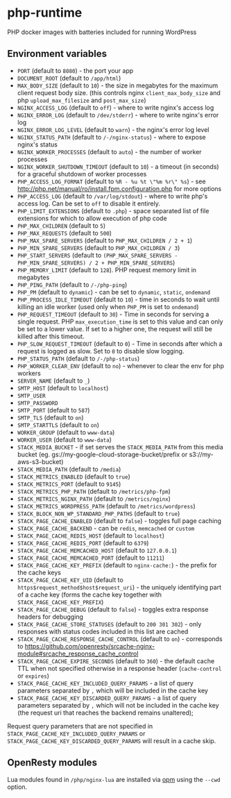 # php-runtime
PHP docker images with batteries included for running WordPress

## Environment variables
* `PORT` (default to `8080`) - the port your app
* `DOCUMENT_ROOT` (default to `/app/html`)
* `MAX_BODY_SIZE` (default to `10`) - the size in megabytes for the maximum
  client request body size.  (this controls nginx `client_max_body_size` and
  php
  `upload_max_filesize` and `post_max_size`)
* `NGINX_ACCESS_LOG` (default to `off`) - where to write nginx's access log
* `NGINX_ERROR_LOG` (default to `/dev/stderr`) - where to write nginx's error
  log
* `NGINX_ERROR_LOG_LEVEL` (default to `warn`) - the nginx's error log level
* `NGINX_STATUS_PATH` (default to `/-/nginx-status`) - where to expose nginx's
  status
* `NGINX_WORKER_PROCESSES` (default to `auto`) - the number of worker processes
* `NGINX_WORKER_SHUTDOWN_TIMEOUT` (default to `10`) -  a timeout (in seconds)
  for a graceful shutdown of worker processes
* `PHP_ACCESS_LOG_FORMAT` (default to `%R - %u %t \"%m %r\" %s`) - see
  http://php.net/manual/ro/install.fpm.configuration.php for more options
* `PHP_ACCESS_LOG` (default to `/var/log/stdout`) - where to write php's
  access log. Can be set to `off` to disable it entirely.
* `PHP_LIMIT_EXTENSIONS` (default to `.php`) - space separated list of file
  extensions for which to allow execution of php code
* `PHP_MAX_CHILDREN` (default to `5`)
* `PHP_MAX_REQUESTS` (default to `500`)
* `PHP_MAX_SPARE_SERVERS` (default to `PHP_MAX_CHILDREN / 2 + 1`)
* `PHP_MIN_SPARE_SERVERS` (default to `PHP_MAX_CHILDREN / 3`)
* `PHP_START_SERVERS` (default to `(PHP_MAX_SPARE_SERVERS - PHP_MIN_SPARE_SERVERS) / 2 + PHP_MIN_SPARE_SERVERS`)
* `PHP_MEMORY_LIMIT` (default to `128`). PHP request memory limit in megabytes
* `PHP_PING_PATH` (default to `/-/php-ping`)
* `PHP_PM` (default to `dynamic`) - can be set to `dynamic`, `static`,
  `ondemand`
* `PHP_PROCESS_IDLE_TIMEOUT` (default to `10`) - time in seconds to wait until
  killing an idle worker (used only when `PHP_PM` is set to `ondemand`)
* `PHP_REQUEST_TIMEOUT` (default to `30`) - Time in seconds for serving a
  single request. PHP `max_execution_time` is set to this value and can only
  be set to a lower value. If set to a higher one, the request will still be
  killed after this timeout.
* `PHP_SLOW_REQUEST_TIMEOUT` (default to `0`) - Time in seconds after which a
  request is logged as slow. Set to `0` to disable slow logging.
* `PHP_STATUS_PATH` (default to `/-/php-status`)
* `PHP_WORKER_CLEAR_ENV` (default to `no`) - whenever to clear the env for php
  workers
* `SERVER_NAME` (default to `_`)
* `SMTP_HOST` (default to `localhost`)
* `SMTP_USER`
* `SMTP_PASSWORD`
* `SMTP_PORT` (default to `587`)
* `SMTP_TLS` (default to `on`)
* `SMTP_STARTTLS` (default to `on`)
* `WORKER_GROUP` (default to `www-data`)
* `WORKER_USER` (default to `www-data`)
* `STACK_MEDIA_BUCKET` - if set serves the `STACK_MEDIA_PATH` from this media bucket
  (eg. gs://my-google-cloud-storage-bucket/prefix or s3://my-aws-s3-bucket)
* `STACK_MEDIA_PATH` (default to `/media`)
* `STACK_METRICS_ENABLED` (default to `true`)
* `STACK_METRICS_PORT` (default to `9145`)
* `STACK_METRICS_PHP_PATH` (default to `/metrics/php-fpm`)
* `STACK_METRICS_NGINX_PATH` (default to `/metrics/nginx`)
* `STACK_METRICS_WORDPRESS_PATH` (default to `/metrics/wordpress`)
* `STACK_BLOCK_NON_WP_STANDARD_PHP_PATHS` (default to `true`)
* `STACK_PAGE_CACHE_ENABLED` (default to `false`) - toggles full page caching
* `STACK_PAGE_CACHE_BACKEND` - can be `redis`, `memcached` or `custom`
* `STACK_PAGE_CACHE_REDIS_HOST` (default to `localhost`)
* `STACK_PAGE_CACHE_REDIS_PORT` (default to `6379`)
* `STACK_PAGE_CACHE_MEMCACHED_HOST` (default to `127.0.0.1`)
* `STACK_PAGE_CACHE_MEMCACHED_PORT` (default to `11211`)
* `STACK_PAGE_CACHE_KEY_PREFIX` (default to `nginx-cache:`) - the prefix for the cache keys
* `STACK_PAGE_CACHE_KEY_UID` (default to `https$request_method$host$request_uri`) - the uniquely
  identifying part of a cache key (forms the cache key together with `STACK_PAGE_CACHE_KEY_PREFIX`)
* `STACK_PAGE_CACHE_DEBUG` (default to `false`) - toggles extra response headers for debugging
* `STACK_PAGE_CACHE_STORE_STATUSES` (default to `200 301 302`) - only responses with status codes
  included in this list are cached
* `STACK_PAGE_CACHE_RESPONSE_CACHE_CONTROL` (default to `on`) - corresponds to
  https://github.com/openresty/srcache-nginx-module#srcache_response_cache_control
* `STACK_PAGE_CACHE_EXPIRE_SECONDS` (default to `360`) - the default cache TTL when not specified
  otherwise in a response header (`cache-control` or `expires`)
* `STACK_PAGE_CACHE_KEY_INCLUDED_QUERY_PARAMS` - a list of query parameters separated by `,` which will be
  included in the cache key
* `STACK_PAGE_CACHE_KEY_DISCARDED_QUERY_PARAMS` - a list of query parameters separated by `,` which
  will not be included in the cache key (the request uri that reaches the backend remains unaltered);

Request query parameters that are not specified in `STACK_PAGE_CACHE_KEY_INCLUDED_QUERY_PARAMS` 
or `STACK_PAGE_CACHE_KEY_DISCARDED_QUERY_PARAMS` will result in a cache skip.

## OpenResty modules
Lua modules found in `/php/nginx-lua` are installed via [opm](https://opm.openresty.org) using the `--cwd` option.
